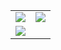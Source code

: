 <table>
  <tr>
    <td>
      <img src="https://github-readme-stats.vercel.app/api?username=Cutiepie4&show_icons=true&theme=radical" />
    </td>
    <td>
      <img src="https://github-readme-stats.vercel.app/api/top-langs/?username=Cutiepie4&layout=compact&show_icons=true&theme=radical" />
    </td>
  </tr>
  <tr>
    <td>
      <img src="http://github-readme-streak-stats.herokuapp.com?user=Cutiepie4&theme=gotham)](https://git.io/streak-stats" />
    </td>
  </tr>
</table>
